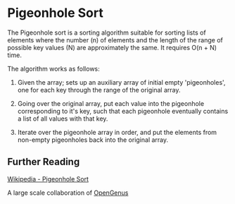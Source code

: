 # Pigeonhole Sort
The Pigeonhole sort is a sorting algorithm suitable for sorting lists of elements where the number (n) of elements and the length of the range of possible key values (N) are approximately the same. It requires O(n + N) time.

The algorithm works as follows:
1. Given the array; sets up an auxiliary array of initial empty 'pigeonholes', one for each key through the range of the original array.

2. Going over the original array, put each value into the pigeonhole corresponding to it's key, such that each pigeonhole eventually contains a list of all values with that key.

3. Iterate over the pigeonhole array in order, and put the elements from non-empty pigeonholes back into the original array.

## Further Reading
[Wikipedia - Pigeonhole Sort](https://en.wikipedia.org/wiki/Pigeonhole_sort)

A large scale collaboration of [OpenGenus](https://github.com/opengenus)
